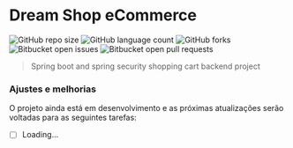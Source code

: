 # Dream Shop eCommerce

![GitHub repo size](https://img.shields.io/github/repo-size/wesnds/Dream-Shop-Ecommerce?style=for-the-badge)
![GitHub language count](https://img.shields.io/github/languages/count/wesnds/Dream-Shop-Ecommerce?style=for-the-badge)
![GitHub forks](https://img.shields.io/github/forks/wesnds/Dream-Shop-Ecommerce?style=for-the-badge)
![Bitbucket open issues](https://img.shields.io/bitbucket/issues/wesnds/Dream-Shop-Ecommerce?style=for-the-badge)
![Bitbucket open pull requests](https://img.shields.io/bitbucket/pr-raw/wesnds/Dream-Shop-Ecommerce?style=for-the-badge)

[//]: # (<img src="imagem.png" alt="Exemplo imagem">)

> Spring boot and spring security shopping cart backend project

### Ajustes e melhorias

O projeto ainda está em desenvolvimento e as próximas atualizações serão voltadas para as seguintes tarefas:

- [ ] Loading...

[//]: # (- [x] Tarefa 2)

[//]: # (- [x] Tarefa 3)

[//]: # (- [ ] Tarefa 4)

[//]: # (- [ ] Tarefa 5)
